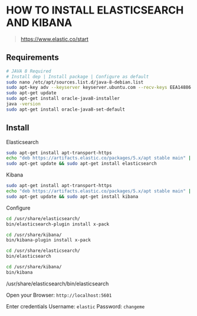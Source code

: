 # HOW TO INSTALL ELASTICSEARCH AND KIBANA

> https://www.elastic.co/start

## Requirements

```bash
# JAVA 8 Required
# Install dep | Install package | Configure as default
sudo nano /etc/apt/sources.list.d/java-8-debian.list
sudo apt-key adv --keyserver keyserver.ubuntu.com --recv-keys EEA14886
sudo apt-get update
sudo apt-get install oracle-java8-installer
java -version
sudo apt-get install oracle-java8-set-default
```

## Install

Elasticsearch
```bash
sudo apt-get install apt-transport-https
echo "deb https://artifacts.elastic.co/packages/5.x/apt stable main" | sudo tee -a /etc/apt/sources.list.d/elastic-5.x.list
sudo apt-get update && sudo apt-get install elasticsearch
```

Kibana
```bash
sudo apt-get install apt-transport-https
echo "deb https://artifacts.elastic.co/packages/5.x/apt stable main" | sudo tee -a /etc/apt/sources.list.d/elastic-5.x.list
sudo apt-get update && sudo apt-get install kibana
```

Configure
```bash
cd /usr/share/elasticsearch/
bin/elasticsearch-plugin install x-pack

cd /usr/share/kibana/
bin/kibana-plugin install x-pack

cd /usr/share/elasticsearch/
bin/elasticsearch

cd /usr/share/kibana/
bin/kibana

```

/usr/share/elasticsearch/bin/elasticsearch

Open your Browser:
`http://localhost:5601`

Enter credentials
Username: `elastic` Password: `changeme`
